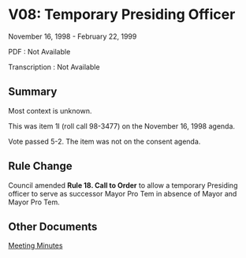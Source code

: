 # V08: Temporary Presiding Officer

November 16, 1998 - February 22, 1999

PDF
: Not Available

Transcription
: Not Available

## Summary

Most context is unknown.

This was item 1I (roll call 98-3477) on the November 16, 1998 agenda.

Vote passed 5-2. The item was not on the consent agenda. 

## Rule Change

Council amended **Rule 18. Call to Order** to allow a temporary Presiding officer to serve as successor Mayor Pro Tem in absence of Mayor and Mayor Pro Tem. 

## Other Documents

[Meeting Minutes](./meeting_minutes.pdf)
